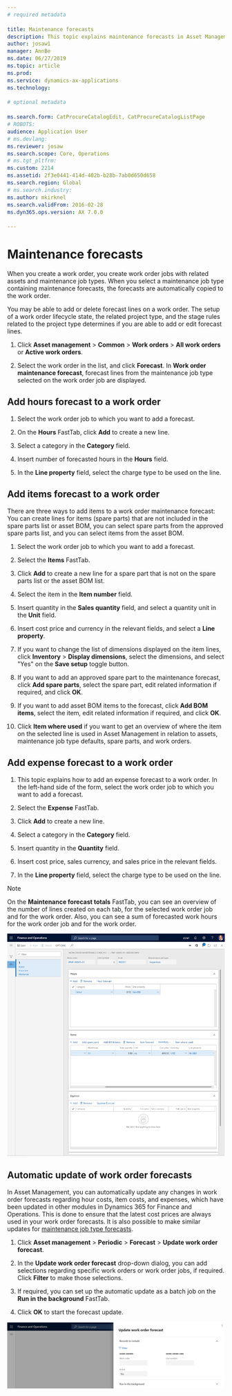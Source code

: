 ```yaml
---
# required metadata

title: Maintenance forecasts
description: This topic explains maintenance forecasts in Asset Management.
author: josaw1
manager: AnnBe
ms.date: 06/27/2019
ms.topic: article
ms.prod: 
ms.service: dynamics-ax-applications
ms.technology: 

# optional metadata

ms.search.form: CatProcureCatalogEdit, CatProcureCatalogListPage
# ROBOTS: 
audience: Application User
# ms.devlang: 
ms.reviewer: josaw
ms.search.scope: Core, Operations
# ms.tgt_pltfrm: 
ms.custom: 2214
ms.assetid: 2f3e0441-414d-402b-b28b-7ab0d650d658
ms.search.region: Global
# ms.search.industry: 
ms.author: mkirknel
ms.search.validFrom: 2016-02-28
ms.dyn365.ops.version: AX 7.0.0

---
```


# Maintenance forecasts


When you create a work order, you create work order jobs with related assets and maintenance job types. When you select a maintenance job type containing maintenance forecasts, the forecasts are automatically copied to the work order.

You may be able to add or delete forecast lines on a work order. The setup of a work order lifecycle state, the related project type, and the stage rules related to the project type determines if you are able to add or edit forecast lines. 

1. Click **Asset management** > **Common** > **Work orders** > **All work orders** or **Active work orders**.

2. Select the work order in the list, and click **Forecast**. In **Work order maintenance forecast**, forecast lines from the maintenance job type selected on the work order job are displayed.


## Add hours forecast to a work order

1. Select the work order job to which you want to add a forecast.

2. On the **Hours** FastTab, click **Add** to create a new line.

3. Select a category in the **Category** field.

4. Insert number of forecasted hours in the **Hours** field.

5. In the **Line property** field, select the charge type to be used on the line.


## Add items forecast to a work order

There are three ways to add items to a work order maintenance forecast: You can create lines for items (spare parts) that are not included in the spare parts list or asset BOM, you can select spare parts from the approved spare parts list, and you can select items from the asset BOM.

1. Select the work order job to which you want to add a forecast.

2. Select the **Items** FastTab.

3. Click **Add** to create a new line for a spare part that is not on the spare parts list or the asset BOM list.

4. Select the item in the **Item number** field.

5. Insert quantity in the **Sales quantity** field, and select a quantity unit in the **Unit** field.

6. Insert cost price and currency in the relevant fields, and select a **Line property**.

7. If you want to change the list of dimensions displayed on the item lines, click **Inventory** > **Display dimensions**, select the dimensions, and select "Yes" on the **Save setup** toggle button.

8. If you want to add an approved spare part to the maintenance forecast, click **Add spare parts**, select the spare part, edit related information if required, and click **OK**.

9. If you want to add asset BOM items to the forecast, click **Add BOM items**, select the item, edit related information if required, and click **OK**.

10. Click **Item where used** if you want to get an overview of where the item on the selected line is used in Asset Management in relation to assets, maintenance job type defaults, spare parts, and work orders. 



## Add expense forecast to a work order

1. This topic explains how to add an expense forecast to a work order. In the left-hand side of the form, select the work order job to which you want to add a forecast.

2. Select the **Expense** FastTab.

3. Click **Add** to create a new line.

4. Select a category in the **Category** field.

5. Insert quantity in the **Quantity** field.

6. Insert cost price, sales currency, and sales price in the relevant fields.

7. In the **Line property** field, select the charge type to be used on the line.

>[!NOTE]
>On the **Maintenance forecast totals** FastTab, you can see an overview of the number of lines created on each tab, for the selected work order job and for the work order. Also, you can see a sum of forecasted work hours for the work order job and for the work order.

![Figure 1](media/06-work-orders.png)


## Automatic update of work order forecasts

In Asset Management, you can automatically update any changes in work order forecasts regarding hour costs, item costs, and expenses, which have been updated in other modules in Dynamics 365 for Finance and Operations. This is done to ensure that the latest cost prices are always used in your work order forecasts. It is also possible to make similar updates for [maintenance job type forecasts](../setup-for-work-orders/job-groups-and-job-types-variants-trades-and-checklists.md).

1. Click **Asset management** > **Periodic** > **Forecast** > **Update work order forecast**.

2. In the **Update work order forecast** drop-down dialog, you can add selections regarding specific work orders or work order jobs, if required. Click **Filter** to make those selections.

3. If required, you can set up the automatic update as a batch job on the **Run in the background** FastTab.

4. Click **OK** to start the forecast update.


![Figure 2](media/07-work-orders.png)

